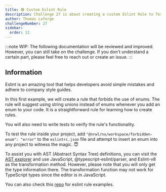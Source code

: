 ```yaml
---
title: 🟢 Custom Eslint Rule
description: Challenge 27 is about creating a custom Eslint Rule to forbid enums
author: Thomas Laforge
challengeNumber: 27
sidebar:
  order: 12
---
```


:::note
WIP: The following documentation will be reviewed and improved. However, you can still take on the challenge. If you don't understand a certain part, please feel free to reach out or create an issue.
:::

## Information

Eslint is an amazing tool that helps developers avoid simple mistakes and adhere to company style guides.

In this first example, we will create a rule that forbids the use of enums. The rule will suggest using string unions instead of enums whenever you add an enum to your code. It is a straightforward rule for learning how to create rules.

You will also need to write tests to verify the rule's functionality.

To test the rule inside your project, add `"@nrwl/nx/workspace/forbidden-enum": "error"` to the `eslintrc.json` file and attempt to insert an enum into any project to witness the magic. 😇

To assist you with AST (Abstract Syntax Tree) definitions, you can visit the [AST explorer](https://astexplorer.net/) and use JavaScript, @typescript-eslint/parser, and Eslint-v8 as the transformation method. However, please note that you will only get the type information there. The transformation function may not work for TypeScript types since the editor is in JavaScript.

You can also check this [repo](https://github.com/typescript-eslint/typescript-eslint/tree/master/packages/eslint-plugin/src/rules) for eslint rule examples.

